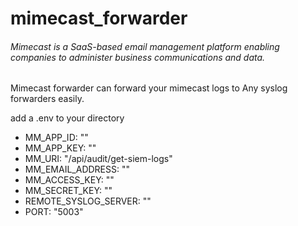 # mimecast_forwarder


###### Mimecast is a SaaS-based email management platform enabling companies to administer business communications and data.


Mimecast forwarder can forward your mimecast logs to Any syslog forwarders easily.

add a .env to your directory

- MM_APP_ID: ""
- MM_APP_KEY: ""
- MM_URI: "/api/audit/get-siem-logs"
- MM_EMAIL_ADDRESS: ""
- MM_ACCESS_KEY: ""
- MM_SECRET_KEY: ""
- REMOTE_SYSLOG_SERVER: ""
- PORT: "5003"
